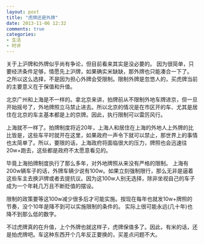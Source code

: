 ```yaml
---
layout: post
title: "虎牌还是外牌"
date: 2013-11-06 12:32
comments: true
categories: 
- 生活
- 时评
---
```



关于上沪牌和外牌似乎尚有争论，但目前看来其实是没必要的。
因为很简单，只要经济条件足够，情愿先上沪牌，如果确实米缺缺，那外牌也只能凑合一下了。
之所以这么选择，不是因为担心外牌会受限制。限制外牌是忽悠人的，买虎牌当前的主要意义在于保值和升值。

北京广州和上海是不一样的。拿北京来讲，拍牌前从不限制外地车牌进京，但一旦开始摇号了，外地牌照立马禁止进去。所以北京的情况是在市区开的车、尤其是居住在北京的车主基本都是上的京牌。因此，执行限制可以雷厉风行。

上海就不一样了。拍牌制度将近20年，上海人和居住在上海的外地人上外牌的比比皆是，这些车平时就开在这里，如果政府一声令下就可以禁止，那世界上的事情也太简单了。所以，要限的话，上海政府将面临很大的压力，牌照也会迅速往20w+跑去，这些都是政府不太愿意看见的。

毕竟上海拍牌制度执行了那么多年，对外地牌照从来没有严格的限制。
上海有200w辆车子的话，外牌车辆少说有100w。如果立刻强制限行，那么无非是逼着这些车主去换沪牌或者去提抗议。因为这100w人别无选择，除非坐视自己的车子成为一个年耗几万且不断贬值的摆设。

限制的政策要等这100w减少很多后才可能实施。按现在每年也就发10w+牌照的节奏，没个10年是降不到可以实施限制的条件的。
实际上很可能永远(几十年)也降不到那么低的数字。

不过虎牌真的在升值，上个外牌也就这样子，虎牌保值多了。因此，有米的话，还是拍虎牌吧。车这种东西开个几年反正要换的，买差点问题不大。
